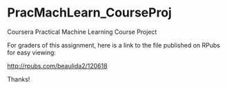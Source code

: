 # PracMachLearn_CourseProj
Coursera Practical Machine Learning Course Project

For graders of this assignment, here is a link to the file published on RPubs for easy viewing:

http://rpubs.com/beaulida2/120618

Thanks!
